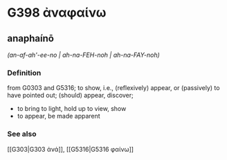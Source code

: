 # G398 ἀναφαίνω

## anaphaínō

_(an-af-ah'-ee-no | ah-na-FEH-noh | ah-na-FAY-noh)_

### Definition

from G0303 and G5316; to show, i.e., (reflexively) appear, or (passively) to have pointed out; (should) appear, discover; 

- to bring to light, hold up to view, show
- to appear, be made apparent

### See also

[[G303|G303 ἀνά]], [[G5316|G5316 φαίνω]]
